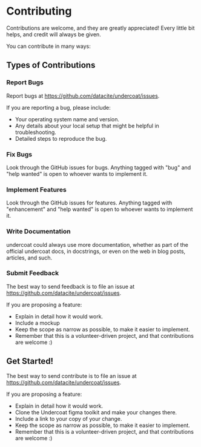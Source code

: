 # Contributing

Contributions are welcome, and they are greatly appreciated! Every
little bit helps, and credit will always be given.

You can contribute in many ways:

## Types of Contributions

### Report Bugs

Report bugs at <https://github.com/datacite/undercoat/issues>.

If you are reporting a bug, please include:

-   Your operating system name and version.
-   Any details about your local setup that might be helpful in
    troubleshooting.
-   Detailed steps to reproduce the bug.

### Fix Bugs

Look through the GitHub issues for bugs. Anything tagged with \"bug\"
and \"help wanted\" is open to whoever wants to implement it.

### Implement Features

Look through the GitHub issues for features. Anything tagged with
\"enhancement\" and \"help wanted\" is open to whoever wants to
implement it.

### Write Documentation

undercoat could always use more documentation, whether as part of the
official undercoat docs, in docstrings, or even on the web in blog
posts, articles, and such.

### Submit Feedback

The best way to send feedback is to file an issue at
<https://github.com/datacite/undercoat/issues>.

If you are proposing a feature:

-   Explain in detail how it would work.
-   Include a mockup
-   Keep the scope as narrow as possible, to make it easier to
    implement.
-   Remember that this is a volunteer-driven project, and that
    contributions are welcome :)

## Get Started!

The best way to send contribute is to file an issue at
<https://github.com/datacite/undercoat/issues>.

If you are proposing a feature:

-   Explain in detail how it would work.
-   Clone the Undercoat figma toolkit and make your changes there.
-   Include a link to your copy of your change.
-   Keep the scope as narrow as possible, to make it easier to
    implement.
-   Remember that this is a volunteer-driven project, and that
    contributions are welcome :)